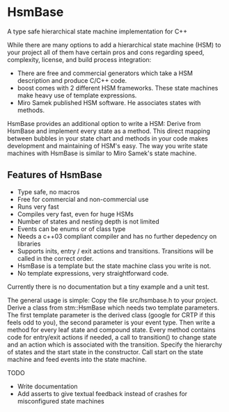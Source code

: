 # HsmBase
A type safe hierarchical state machine implementation for C++ 

While there are many options to add a hierarchical state machine (HSM) to your project all of them have certain pros and cons regarding speed, complexity, license, and build process integration:

- There are free and commercial generators which take a HSM description and produce C/C++ code.
- boost comes with 2 different HSM frameworks. These state machines make heavy use of template expressions.
- Miro Samek published HSM software. He associates states with methods. 

HsmBase provides an additional option to write a HSM: Derive from HsmBase and implement every state as a method. This direct mapping between bubbles in your state chart and methods in your code makes development and maintaining of HSM's easy. The way you write state machines with HsmBase is similar to Miro Samek's state machine.

## Features of HsmBase

- Type safe, no macros
- Free for commercial and non-commercial use
- Runs very fast
- Compiles very fast, even for huge HSMs
- Number of states and nesting depth is not limited
- Events can be enums or of class type
- Needs a c++03 compliant compiler and has no further depedency on libraries
- Supports inits, entry / exit actions and transitions.  Transitions will be called in the correct order.
- HsmBase is a template but the state machine class you write is not.
- No template expressions, very straightforward code. 


Currently there is no documentation but a tiny example and a unit test.

The general usage is simple: Copy the file src/hsmbase.h to your project. Derive a class from stm::HsmBase which needs two template parameters. The first template parameter is the derived class (google for CRTP if this feels odd to you), the second parameter is your event type. Then write a method for every leaf state and compound state. Every method contains code for entry/exit actions if needed, a call to transition() to change state and an action which is associated with the transition. Specify the hierarchy of states and the start state in the constructor. Call start on the state machine and feed events into the state machine.

TODO

- Write documentation
- Add asserts to give textual feedback instead of crashes for misconfigured state machines



